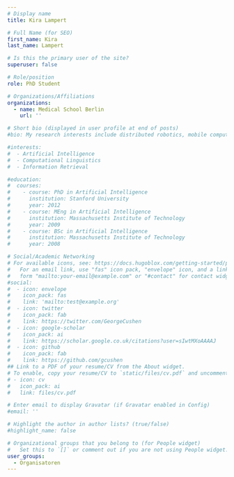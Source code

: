 ```yaml
---
# Display name
title: Kira Lampert

# Full Name (for SEO)
first_name: Kira
last_name: Lampert

# Is this the primary user of the site?
superuser: false

# Role/position
role: PhD Student

# Organizations/Affiliations
organizations:
  - name: Medical School Berlin
    url: ''

# Short bio (displayed in user profile at end of posts)
#bio: My research interests include distributed robotics, mobile computing and programmable matter.

#interests:
#  - Artificial Intelligence
#  - Computational Linguistics
#  - Information Retrieval

#education:
#  courses:
#    - course: PhD in Artificial Intelligence
#      institution: Stanford University
#      year: 2012
#    - course: MEng in Artificial Intelligence
#      institution: Massachusetts Institute of Technology
#      year: 2009
#    - course: BSc in Artificial Intelligence
#      institution: Massachusetts Institute of Technology
#      year: 2008

# Social/Academic Networking
# For available icons, see: https://docs.hugoblox.com/getting-started/page-builder/#icons
#   For an email link, use "fas" icon pack, "envelope" icon, and a link in the
#   form "mailto:your-email@example.com" or "#contact" for contact widget.
#social:
#  - icon: envelope
#    icon_pack: fas
#    link: 'mailto:test@example.org'
#  - icon: twitter
#    icon_pack: fab
#    link: https://twitter.com/GeorgeCushen
#  - icon: google-scholar
#    icon_pack: ai
#    link: https://scholar.google.co.uk/citations?user=sIwtMXoAAAAJ
#  - icon: github
#    icon_pack: fab
#    link: https://github.com/gcushen
## Link to a PDF of your resume/CV from the About widget.
# To enable, copy your resume/CV to `static/files/cv.pdf` and uncomment the lines below.
# - icon: cv
#   icon_pack: ai
#   link: files/cv.pdf

# Enter email to display Gravatar (if Gravatar enabled in Config)
#email: ''

# Highlight the author in author lists? (true/false)
#highlight_name: false

# Organizational groups that you belong to (for People widget)
#   Set this to `[]` or comment out if you are not using People widget.
user_groups:
  - Organisatoren
---
```


